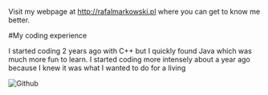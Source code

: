 Visit my webpage at http://rafalmarkowski.pl where you can get to know me better.

#My coding experience

I started coding 2 years ago with C++ but I quickly found Java which was much more fun to learn. I started coding more intensely about a year ago because I knew it was what I 
wanted to do for a living

![Github](https://user-images.githubusercontent.com/46786100/115771083-ce417c80-a3ad-11eb-9574-9e63e6956591.jpg)

